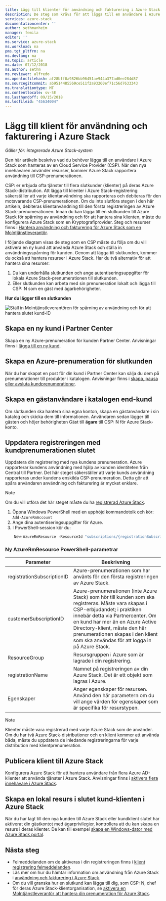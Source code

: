 ```yaml
---
title: Lägg till klienter för användning och fakturering i Azure Stack | Microsoft Docs
description: De steg som krävs för att lägga till en användare i Azure Stack som hanteras av en Cloud Service Provider (CSP).
services: azure-stack
documentationcenter: ''
author: sethmanheim
manager: femila
editor: ''
ms.service: azure-stack
ms.workload: na
pms.tgt_pltfrm: na
ms.devlang: na
ms.topic: article
ms.date: 07/12/2018
ms.author: sethm
ms.reviewer: alfredo
ms.openlocfilehash: af28bff0a9826bb96451ae944a377ad0ee284d87
ms.sourcegitcommit: ab9514485569ce511f2a93260ef71c56d7633343
ms.translationtype: MT
ms.contentlocale: sv-SE
ms.lasthandoff: 09/15/2018
ms.locfileid: "45634004"
---
```

# <a name="add-tenant-for-usage-and-billing-to-azure-stack"></a>Lägg till klient för användning och fakturering i Azure Stack

*Gäller för: integrerade Azure Stack-system*

Den här artikeln beskrivs vad du behöver lägga till en användare i Azure Stack som hanteras av en Cloud Service Provider (CSP). När den nya innehavaren använder resurser, kommer Azure Stack rapportera användning till CSP-prenumerationen.

CSP: er erbjuda ofta tjänster till flera slutkunder (klienter) på deras Azure Stack-distribution. Att lägga till klienter i Azure Stack-registrering säkerställer att varje klientanvändning ska rapporteras och debiteras för den motsvarande CSP-prenumerationen. Om du inte slutföra stegen i den här artikeln, debiteras klientanvändning till den första registreringen av Azure Stack-prenumerationen. Innan du kan lägga till en slutkunden till Azure Stack för spårning av användning och för att hantera sina klienten, måste du konfigurera Azure Stack som en Kryptografiprovider. Steg och resurser finns i [Hantera användning och fakturering för Azure Stack som en Molntjänstleverantör](azure-stack-add-manage-billing-as-a-csp.md).

I följande diagram visas de steg som en CSP måste du följa om du vill aktivera en ny kund att använda Azure Stack och ställa in användningsspårning för kunden. Genom att lägga till slutkunden, kommer du också att hantera resurser i Azure Stack. Har du två alternativ för att hantera sina resurser:

1. Du kan underhålla slutkunden och ange autentiseringsuppgifter för lokala Azure Stack-prenumerationen till slutkunden.  
2. Eller slutkunden kan arbeta med sin prenumeration lokalt och lägga till CSP: N som en gäst med ägarbehörigheter.  

**Hur du lägger till en slutkunden**

![Ställ in Molntjänstleverantören för spårning av användning och för att hantera slutet kund-ID](media\azure-stack-csp-enable-billing-usage-tracking\process-csp-enable-billing.png)

## <a name="create-a-new-customer-in-partner-center"></a>Skapa en ny kund i Partner Center

Skapa en ny Azure-prenumeration för kunden Partner Center. Anvisningar finns i [lägga till en ny kund](https://msdn.microsoft.com/partner-center/add-a-new-customer).


##  <a name="create-an-azure-subscription-for-the-end-customer"></a>Skapa en Azure-prenumeration för slutkunden

När du har skapat en post för din kund i Partner Center kan sälja du dem på prenumerationer till produkter i katalogen. Anvisningar finns i [skapa, pausa eller avsluta kundprenumerationer](https://msdn.microsoft.com/partner-center/create-a-new-subscription).

## <a name="create-a-guest-user-in-the-end-customer-directory"></a>Skapa en gästanvändare i katalogen end-kund

Om slutkunden ska hantera sina egna konton, skapa en gästanvändare i sin katalog och skicka dem till informationen. Användaren sedan lägger till gästen och höjer behörigheten Gäst till **ägare** till CSP: N för Azure Stack-konto.
 
## <a name="update-the-registration-with-the-end-customer-subscription"></a>Uppdatera registreringen med kundprenumerationen slutet

Uppdatera din registrering med nya kundens prenumeration. Azure rapporterar kundens användning med hjälp av kunden identiteten från Central till Partner. Det här steget säkerställer att varje kunds användning rapporteras under kundens enskilda CSP-prenumeration. Detta gör att spåra användaren användning och fakturering är mycket enklare.

> [!Note]  
> Om du vill utföra det här steget måste du ha [registrerad Azure Stack](azure-stack-register.md).

1. Öppna Windows PowerShell med en upphöjd kommandotolk och kör:  
    `Add-AzureRmAccount`
2. Ange dina autentiseringsuppgifter för Azure.
3. I PowerShell-session kör du:

```powershell
    New-AzureRmResource -ResourceId "subscriptions/{registrationSubscriptionId}/resourceGroups/{resourceGroup}/providers/Microsoft.AzureStack/registrations/{registrationName}/customerSubscriptions/{customerSubscriptionId}" -ApiVersion 2017-06-01 -Properties <PSObject>
```
### <a name="new-azurermresource-powershell-parameters"></a>Ny AzureRmResource PowerShell-parametrar
| Parameter | Beskrivning |
| --- | --- | 
|registrationSubscriptionID | Azure-prenumerationen som har använts för den första registreringen av Azure Stack. |
| customerSubscriptionID | Azure-prenumerationen (inte Azure Stack) som hör till kunden som ska registreras. Måste vara skapas i CSP-erbjudandet; i praktiken innebär detta via Partnercenter. Om en kund har mer än en Azure Active Directory-klient, måste den här prenumerationen skapas i den klient som ska användas för att logga in på Azure Stack.
| ResourceGroup | Resursgruppen i Azure som är lagrade i din registrering. 
| registrationName | Namnet på registreringen av din Azure Stack. Det är ett objekt som lagras i Azure. | 
| Egenskaper | Anger egenskaper för resursen. Använd den här parametern om du vill ange värden för egenskaper som är specifika för resurstypen.


> [!Note]  
> Klienter måste vara registrerad med varje Azure Stack som de använder. Om du har två Azure Stack-distributioner och en klient kommer att använda båda, måste du uppdatera de inledande registreringarna för varje distribution med klientprenumeration.

## <a name="onboard-tenant-to-azure-stack"></a>Publicera klient till Azure Stack

Konfigurera Azure Stack för att hantera användare från flera Azure AD-klienter att använda tjänster i Azure Stack. Anvisningar finns i [aktivera flera innehavare i Azure Stack](azure-stack-enable-multitenancy.md).


## <a name="create-a-local-resource-in-the-end-customer-tenant-in-azure-stack"></a>Skapa en lokal resurs i slutet kund-klienten i Azure Stack

När du har lagt till den nya kunden till Azure Stack eller kundklient slutet har aktiverat din gästkontot med ägarprivilegier, kontrollera att du kan skapa en resurs i deras klienter. De kan till exempel [skapa en Windows-dator med Azure Stack portal](user\azure-stack-quick-windows-portal.md).

## <a name="next-steps"></a>Nästa steg

 - Felmeddelanden om de aktiveras i din registreringen finns i [klient registrering felmeddelanden](azure-stack-csp-ref-infrastructure.md#usage-and-billing-error-codes).
 - Läs mer om hur du hämtar information om användning från Azure Stack i [användning och fakturering i Azure Stack](azure-stack-billing-and-chargeback.md).
 - Om du vill granska hur en slutkund kan lägga till dig, som CSP: N, chef för deras Azure Stack-klientorganisation, se [aktivera en Molntjänstleverantör att hantera din prenumeration för Azure Stack](user\azure-stack-csp-enable-billing-usage-tracking.md).
